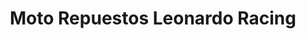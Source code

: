 ---
title: "Moto Repuestos Leonardo Racing"
url: /bonao/moto-repuestos-leonardo-racing/
shop: motocicleta
---